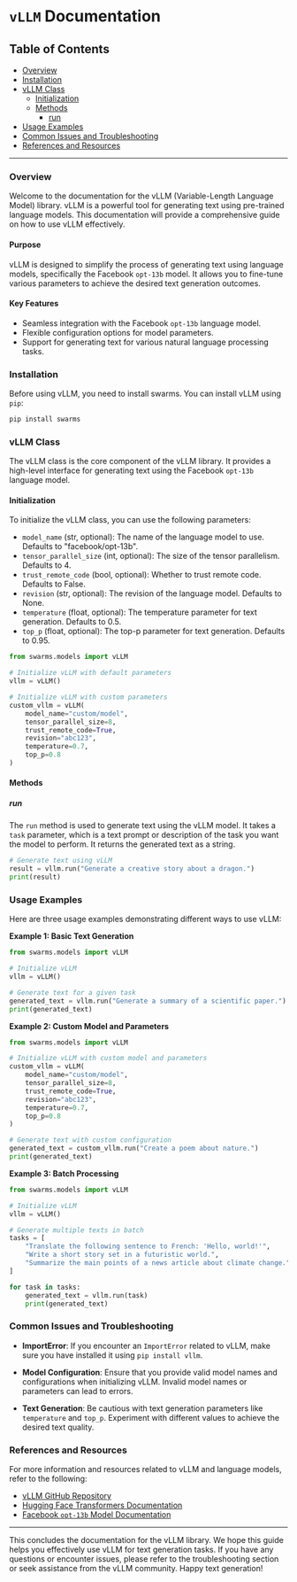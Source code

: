 # `vLLM` Documentation

## Table of Contents
- [Overview](#overview)
- [Installation](#installation)
- [vLLM Class](#vllm-class)
  - [Initialization](#initialization)
  - [Methods](#methods)
    - [run](#run)
- [Usage Examples](#usage-examples)
- [Common Issues and Troubleshooting](#common-issues-and-troubleshooting)
- [References and Resources](#references-and-resources)

---

### Overview <a name="overview"></a>

Welcome to the documentation for the vLLM (Variable-Length Language Model) library. vLLM is a powerful tool for generating text using pre-trained language models. This documentation will provide a comprehensive guide on how to use vLLM effectively.

#### Purpose

vLLM is designed to simplify the process of generating text using language models, specifically the Facebook `opt-13b` model. It allows you to fine-tune various parameters to achieve the desired text generation outcomes.

#### Key Features

- Seamless integration with the Facebook `opt-13b` language model.
- Flexible configuration options for model parameters.
- Support for generating text for various natural language processing tasks.

### Installation <a name="installation"></a>

Before using vLLM, you need to install swarms. You can install vLLM using `pip`:

```bash
pip install swarms
```

### vLLM Class <a name="vllm-class"></a>

The vLLM class is the core component of the vLLM library. It provides a high-level interface for generating text using the Facebook `opt-13b` language model.

#### Initialization <a name="initialization"></a>

To initialize the vLLM class, you can use the following parameters:

- `model_name` (str, optional): The name of the language model to use. Defaults to "facebook/opt-13b".
- `tensor_parallel_size` (int, optional): The size of the tensor parallelism. Defaults to 4.
- `trust_remote_code` (bool, optional): Whether to trust remote code. Defaults to False.
- `revision` (str, optional): The revision of the language model. Defaults to None.
- `temperature` (float, optional): The temperature parameter for text generation. Defaults to 0.5.
- `top_p` (float, optional): The top-p parameter for text generation. Defaults to 0.95.

```python
from swarms.models import vLLM

# Initialize vLLM with default parameters
vllm = vLLM()

# Initialize vLLM with custom parameters
custom_vllm = vLLM(
    model_name="custom/model",
    tensor_parallel_size=8,
    trust_remote_code=True,
    revision="abc123",
    temperature=0.7,
    top_p=0.8
)
```

#### Methods <a name="methods"></a>

##### run <a name="run"></a>

The `run` method is used to generate text using the vLLM model. It takes a `task` parameter, which is a text prompt or description of the task you want the model to perform. It returns the generated text as a string.

```python
# Generate text using vLLM
result = vllm.run("Generate a creative story about a dragon.")
print(result)
```

### Usage Examples <a name="usage-examples"></a>

Here are three usage examples demonstrating different ways to use vLLM:

**Example 1: Basic Text Generation**

```python
from swarms.models import vLLM

# Initialize vLLM
vllm = vLLM()

# Generate text for a given task
generated_text = vllm.run("Generate a summary of a scientific paper.")
print(generated_text)
```

**Example 2: Custom Model and Parameters**

```python
from swarms.models import vLLM

# Initialize vLLM with custom model and parameters
custom_vllm = vLLM(
    model_name="custom/model",
    tensor_parallel_size=8,
    trust_remote_code=True,
    revision="abc123",
    temperature=0.7,
    top_p=0.8
)

# Generate text with custom configuration
generated_text = custom_vllm.run("Create a poem about nature.")
print(generated_text)
```

**Example 3: Batch Processing**

```python
from swarms.models import vLLM

# Initialize vLLM
vllm = vLLM()

# Generate multiple texts in batch
tasks = [
    "Translate the following sentence to French: 'Hello, world!'",
    "Write a short story set in a futuristic world.",
    "Summarize the main points of a news article about climate change."
]

for task in tasks:
    generated_text = vllm.run(task)
    print(generated_text)
```

### Common Issues and Troubleshooting <a name="common-issues-and-troubleshooting"></a>

- **ImportError**: If you encounter an `ImportError` related to vLLM, make sure you have installed it using `pip install vllm`.

- **Model Configuration**: Ensure that you provide valid model names and configurations when initializing vLLM. Invalid model names or parameters can lead to errors.

- **Text Generation**: Be cautious with text generation parameters like `temperature` and `top_p`. Experiment with different values to achieve the desired text quality.

### References and Resources <a name="references-and-resources"></a>

For more information and resources related to vLLM and language models, refer to the following:

- [vLLM GitHub Repository](https://github.com/vllm/vllm)
- [Hugging Face Transformers Documentation](https://huggingface.co/transformers/)
- [Facebook `opt-13b` Model Documentation](https://huggingface.co/facebook/opt-13b)

---

This concludes the documentation for the vLLM library. We hope this guide helps you effectively use vLLM for text generation tasks. If you have any questions or encounter issues, please refer to the troubleshooting section or seek assistance from the vLLM community. Happy text generation!